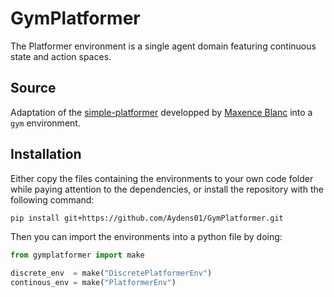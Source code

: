 # GymPlatformer

The Platformer environment is a single agent domain featuring continuous state and action spaces.

## Source

Adaptation of the [simple-platformer](https://github.com/maxenceblanc/simple-platformer) developped by [Maxence Blanc](https://github.com/maxenceblanc) into a `gym` environment.

## Installation

Either copy the files containing the environments to your own code folder while paying attention to the dependencies, or install the repository with the following command:

```sh
pip install git+https://github.com/Aydens01/GymPlatformer.git
```

Then you can import the environments into a python file by doing:

```python
from gymplatformer import make

discrete_env  = make("DiscretePlatformerEnv")
continous_env = make("PlatformerEnv")
```

